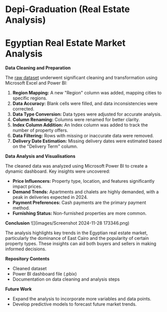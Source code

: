 # Depi-Graduation (Real Estate Analysis)
# Egyptian Real Estate Market Analysis

**Data Cleaning and Preparation**

The [raw dataset](egypt_House_prices_Original.xlsx) underwent significant cleaning and transformation using Microsoft Excel and Power BI:

1. **Region Mapping:** A new "Region" column was added, mapping cities to specific regions.
2. **Data Accuracy:** Blank cells were filled, and data inconsistencies were corrected.
3. **Data Type Conversion:** Data types were adjusted for accurate analysis.
4. **Column Renaming:** Columns were renamed for better clarity.
5. **Index Column Addition:** An Index column was added to track the number of property offers.
6. **Data Filtering:** Rows with missing or inaccurate data were removed.
7. **Delivery Date Estimation:** Missing delivery dates were estimated based on the "Delivery Term" column.

**Data Analysis and Visualisations**

The cleaned data was analyzed using Microsoft Power BI to create a dynamic dashboard. Key insights were uncovered:

* **Price Influencers:** Property type, location, and features significantly impact prices.
* **Demand Trends:** Apartments and chalets are highly demanded, with a peak in deliveries expected in 2024.
* **Payment Preferences:** Cash payments are the primary payment method.
* **Furnishing Status:** Non-furnished properties are more common.

**Conclusion**
![](images/Screenshot 2024-11-28 173346.png)

The analysis highlights key trends in the Egyptian real estate market, particularly the dominance of East Cairo and the popularity of certain property types. These insights can aid both buyers and sellers in making informed decisions.

**Repository Contents**

* Cleaned dataset
* Power BI dashboard file (.pbix)
* Documentation on data cleaning and analysis steps

**Future Work**

* Expand the analysis to incorporate more variables and data points.
* Develop predictive models to forecast future market trends.


